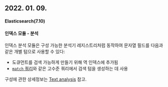 ## 2022. 01. 09.

#### Elasticsearch(7.10)

#### 인덱스 모듈 - 분석

인덱스 분석 모듈은 구성 가능한 분석기 레지스트리처럼 동작하여 문자열 필드를 다음과 같은 개별 텀으로 사용할 수 있다:

* 도큐먼트를 검색 가능하게 만들기 위해 역 인덱스에 추가됨
* [`match` 쿼리][match-query]와 같은 고수준 쿼리에서 검색 텀을 생성하는 데 사용

구성에 관한 상세정보는 [Text analysis][analysis] 참고.



[match-query]: https://www.elastic.co/guide/en/elasticsearch/reference/7.10/query-dsl-match-query.html
[analysis]: https://www.elastic.co/guide/en/elasticsearch/reference/7.10/analysis.html
